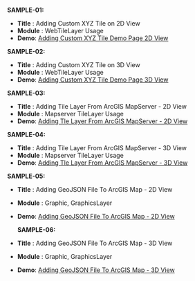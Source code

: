 **SAMPLE-01:**

 - **Title** : Adding Custom XYZ Tile on 2D View
 - **Module** : WebTileLayer Usage
 - **Demo**: [Adding Custom XYZ Tile Demo Page 2D View](https://upbeat-yalow-84ebdb.netlify.app/sample-01/)

 **SAMPLE-02:**

 - **Title** : Adding Custom XYZ Tile on 3D View
 - **Module** : WebTileLayer Usage
 - **Demo**: [Adding Custom XYZ Tile Demo Page 3D View](https://upbeat-yalow-84ebdb.netlify.app/sample-02/)

 **SAMPLE-03:**

 - **Title** : Adding Tile Layer From ArcGIS MapServer - 2D View
 - **Module** : Mapserver TileLayer Usage
 - **Demo**: [Adding Tle Layer From ArcGIS MapServer - 2D View](https://upbeat-yalow-84ebdb.netlify.app/sample-03/)

 **SAMPLE-04:**

 - **Title** : Adding Tile Layer From ArcGIS MapServer - 3D View
 - **Module** : Mapserver TileLayer Usage
 - **Demo**: [Adding Tle Layer From ArcGIS MapServer - 3D View](https://upbeat-yalow-84ebdb.netlify.app/sample-04/)

  **SAMPLE-05:**

 - **Title** : Adding GeoJSON File To ArcGIS Map - 2D View
 - **Module** : Graphic, GraphicsLayer
 - **Demo**: [Adding GeoJSON File To ArcGIS Map - 2D View](https://upbeat-yalow-84ebdb.netlify.app/sample-05/)

   **SAMPLE-06:**

 - **Title** : Adding GeoJSON File To ArcGIS Map - 3D View
 - **Module** : Graphic, GraphicsLayer
 - **Demo**: [Adding GeoJSON File To ArcGIS Map - 3D View](https://upbeat-yalow-84ebdb.netlify.app/sample-06/)